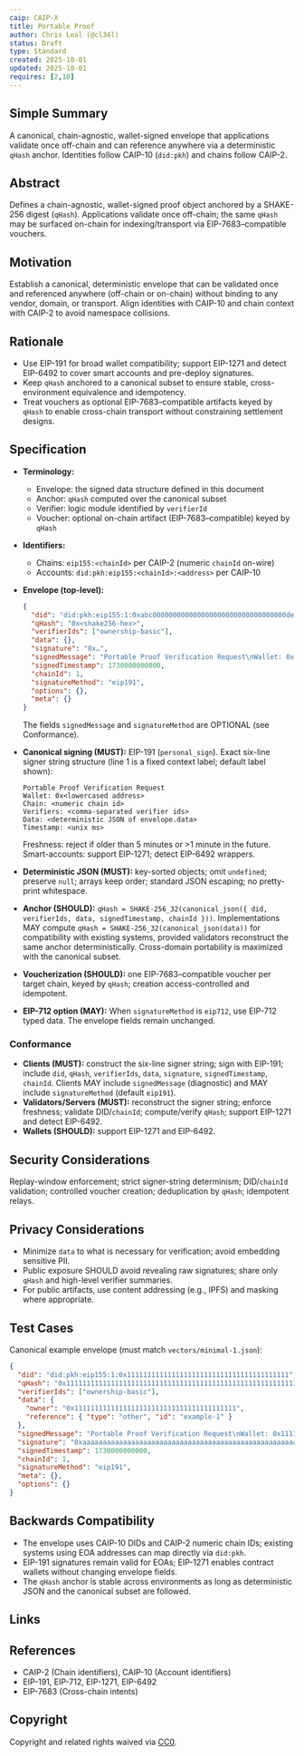 ```yaml
---
caip: CAIP-X
title: Portable Proof
author: Chris Leal (@cl34l)
status: Draft
type: Standard
created: 2025-10-01
updated: 2025-10-01
requires: [2,10]
---
```


## Simple Summary

A canonical, chain-agnostic, wallet-signed envelope that applications validate once off-chain and can reference anywhere via a deterministic `qHash` anchor. Identities follow CAIP-10 (`did:pkh`) and chains follow CAIP-2.

## Abstract

Defines a chain-agnostic, wallet-signed proof object anchored by a SHAKE-256 digest (`qHash`). Applications validate once off-chain; the same `qHash` may be surfaced on-chain for indexing/transport via EIP-7683–compatible vouchers.

## Motivation

Establish a canonical, deterministic envelope that can be validated once and referenced anywhere (off-chain or on-chain) without binding to any vendor, domain, or transport. Align identities with CAIP-10 and chain context with CAIP-2 to avoid namespace collisions.

## Rationale

- Use EIP-191 for broad wallet compatibility; support EIP-1271 and detect EIP-6492 to cover smart accounts and pre-deploy signatures.
- Keep `qHash` anchored to a canonical subset to ensure stable, cross-environment equivalence and idempotency.
- Treat vouchers as optional EIP-7683–compatible artifacts keyed by `qHash` to enable cross-chain transport without constraining settlement designs.

## Specification

- **Terminology:**
  - Envelope: the signed data structure defined in this document
  - Anchor: `qHash` computed over the canonical subset
  - Verifier: logic module identified by `verifierId`
  - Voucher: optional on-chain artifact (EIP-7683–compatible) keyed by `qHash`

- **Identifiers:**
  - Chains: `eip155:<chainId>` per CAIP-2 (numeric `chainId` on-wire)
  - Accounts: `did:pkh:eip155:<chainId>:<address>` per CAIP-10
- **Envelope (top-level):**
  ```json
  {
    "did": "did:pkh:eip155:1:0xabc000000000000000000000000000000000def0",
    "qHash": "0x<shake256-hex>",
    "verifierIds": ["ownership-basic"],
    "data": {},
    "signature": "0x…",
    "signedMessage": "Portable Proof Verification Request\nWallet: 0xabc000000000000000000000000000000000def0\nChain: 1\nVerifiers: ownership-basic\nData: {}\nTimestamp: 1730000000000",
    "signedTimestamp": 1730000000000,
    "chainId": 1,
    "signatureMethod": "eip191",
    "options": {},
    "meta": {}
  }
  ```
  The fields `signedMessage` and `signatureMethod` are OPTIONAL (see Conformance).
- **Canonical signing (MUST):** EIP-191 (`personal_sign`). Exact six-line signer string structure (line 1 is a fixed context label; default label shown):
  ```
  Portable Proof Verification Request
  Wallet: 0x<lowercased address>
  Chain: <numeric chain id>
  Verifiers: <comma-separated verifier ids>
  Data: <deterministic JSON of envelope.data>
  Timestamp: <unix ms>
  ```
  Freshness: reject if older than 5 minutes or >1 minute in the future. Smart-accounts: support EIP-1271; detect EIP-6492 wrappers.
- **Deterministic JSON (MUST):** key-sorted objects; omit `undefined`; preserve `null`; arrays keep order; standard JSON escaping; no pretty-print whitespace.
- **Anchor (SHOULD):** `qHash = SHAKE-256_32(canonical_json({ did, verifierIds, data, signedTimestamp, chainId }))`. Implementations MAY compute `qHash = SHAKE-256_32(canonical_json(data))` for compatibility with existing systems, provided validators reconstruct the same anchor deterministically. Cross-domain portability is maximized with the canonical subset.
- **Voucherization (SHOULD):** one EIP-7683–compatible voucher per target chain, keyed by `qHash`; creation access-controlled and idempotent.

- **EIP-712 option (MAY):** When `signatureMethod` is `eip712`, use EIP-712 typed data. The envelope fields remain unchanged.

### Conformance

- **Clients (MUST):** construct the six-line signer string; sign with EIP-191; include `did`, `qHash`, `verifierIds`, `data`, `signature`, `signedTimestamp`, `chainId`. Clients MAY include `signedMessage` (diagnostic) and MAY include `signatureMethod` (default `eip191`).
- **Validators/Servers (MUST):** reconstruct the signer string; enforce freshness; validate DID/`chainId`; compute/verify `qHash`; support EIP-1271 and detect EIP-6492.
- **Wallets (SHOULD):** support EIP-1271 and EIP-6492.

## Security Considerations

Replay-window enforcement; strict signer-string determinism; DID/`chainId` validation; controlled voucher creation; deduplication by `qHash`; idempotent relays.

## Privacy Considerations

- Minimize `data` to what is necessary for verification; avoid embedding sensitive PII.
- Public exposure SHOULD avoid revealing raw signatures; share only `qHash` and high-level verifier summaries.
- For public artifacts, use content addressing (e.g., IPFS) and masking where appropriate.

## Test Cases

Canonical example envelope (must match `vectors/minimal-1.json`):

```json
{
  "did": "did:pkh:eip155:1:0x1111111111111111111111111111111111111111",
  "qHash": "0x1111111111111111111111111111111111111111111111111111111111111111",
  "verifierIds": ["ownership-basic"],
  "data": {
    "owner": "0x1111111111111111111111111111111111111111",
    "reference": { "type": "other", "id": "example-1" }
  },
  "signedMessage": "Portable Proof Verification Request\nWallet: 0x1111111111111111111111111111111111111111\nChain: 1\nVerifiers: ownership-basic\nData: {\"owner\":\"0x1111111111111111111111111111111111111111\",\"reference\":{\"type\":\"other\",\"id\":\"example-1\"}}\nTimestamp: 1730000000000",
  "signature": "0xaaaaaaaaaaaaaaaaaaaaaaaaaaaaaaaaaaaaaaaaaaaaaaaaaaaaaaaaaaaaaaaa",
  "signedTimestamp": 1730000000000,
  "chainId": 1,
  "signatureMethod": "eip191",
  "meta": {},
  "options": {}
}
```

## Backwards Compatibility

- The envelope uses CAIP-10 DIDs and CAIP-2 numeric chain IDs; existing systems using EOA addresses can map directly via `did:pkh`.
- EIP-191 signatures remain valid for EOAs; EIP-1271 enables contract wallets without changing envelope fields.
- The `qHash` anchor is stable across environments as long as deterministic JSON and the canonical subset are followed.

## Links

[CAIP-2]: https://chainagnostic.org/CAIPs/caip-2
[CAIP-10]: https://chainagnostic.org/CAIPs/caip-10
[EIP-191]: https://eips.ethereum.org/EIPS/eip-191
[EIP-712]: https://eips.ethereum.org/EIPS/eip-712
[EIP-1271]: https://eips.ethereum.org/EIPS/eip-1271
[EIP-6492]: https://eips.ethereum.org/EIPS/eip-6492
[EIP-7683]: https://eips.ethereum.org/EIPS/eip-7683

## References

- CAIP-2 (Chain identifiers), CAIP-10 (Account identifiers)
- EIP-191, EIP-712, EIP-1271, EIP-6492
- EIP-7683 (Cross-chain intents)

## Copyright

Copyright and related rights waived via [CC0](../LICENSE).